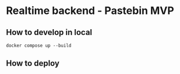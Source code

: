 # Realtime backend - Pastebin MVP

## How to develop in local
```
docker compose up --build
```
## How to deploy

